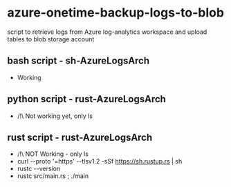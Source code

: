 # azure-onetime-backup-logs-to-blob
script to retrieve logs from Azure log-analytics workspace and upload tables to blob storage account

## bash script - sh-AzureLogsArch

 * Working

## python script - rust-AzureLogsArch

 * /!\ Not working yet, only ls

## rust script - rust-AzureLogsArch

 * /!\ NOT Working - only ls
 * curl --proto '=https' --tlsv1.2 -sSf https://sh.rustup.rs | sh
 * rustc --version
 * rustc src/main.rs ; ./main
